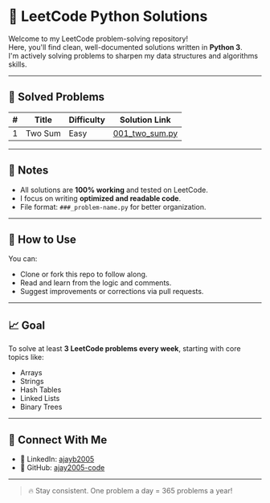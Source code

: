 # 🐍 LeetCode Python Solutions

Welcome to my LeetCode problem-solving repository!  
Here, you'll find clean, well-documented solutions written in **Python 3**.  
I'm actively solving problems to sharpen my data structures and algorithms skills.

---

## 🧠 Solved Problems

| #   | Title       | Difficulty | Solution Link |
|-----|-------------|------------|----------------|
| 1   | Two Sum     | Easy       | [001_two_sum.py](Python/001_two_sum.py) |

---

## 📌 Notes

- All solutions are **100% working** and tested on LeetCode.
- I focus on writing **optimized and readable code**.
- File format: `###_problem-name.py` for better organization.

---

## 🚀 How to Use

You can:
- Clone or fork this repo to follow along.
- Read and learn from the logic and comments.
- Suggest improvements or corrections via pull requests.

---

## 📈 Goal

To solve at least **3 LeetCode problems every week**, starting with core topics like:
- Arrays
- Strings
- Hash Tables
- Linked Lists
- Binary Trees

---

## 🙌 Connect With Me

- 💼 LinkedIn: [ajayb2005](https://www.linkedin.com/in/ajayb2005)
- 📂 GitHub: [ajay2005-code](https://github.com/ajay2005-code)

---

> 🔥 Stay consistent. One problem a day = 365 problems a year!

